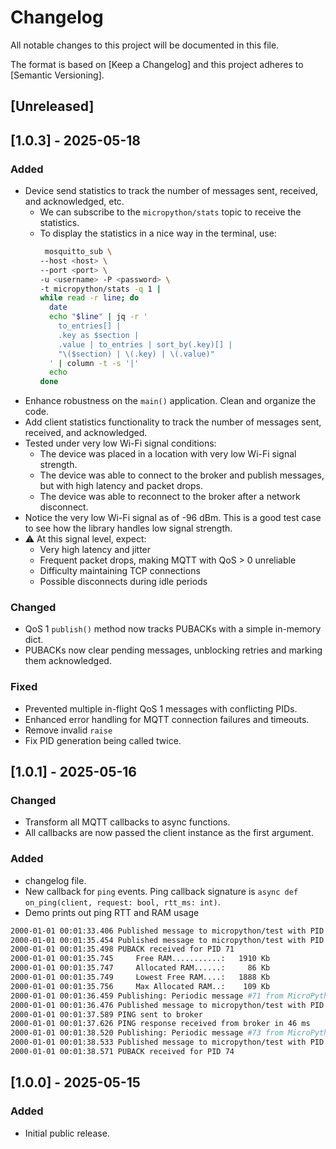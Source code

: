 # Changelog

All notable changes to this project will be documented in this file.

The format is based on [Keep a Changelog] and this project adheres to [Semantic Versioning].

## [Unreleased]

## [1.0.3] - 2025-05-18

### Added

- Device send statistics to track the number of messages sent, received, and acknowledged, etc.
    - We can subscribe to the `micropython/stats` topic to receive the statistics.
    - To display the statistics in a nice way in the terminal, use:
      ```bash
       mosquitto_sub \
      --host <host> \
      --port <port> \
      -u <username> -P <password> \
      -t micropython/stats -q 1 |
      while read -r line; do
        date
        echo "$line" | jq -r '
          to_entries[] |
          .key as $section |
          .value | to_entries | sort_by(.key)[] |
          "\($section) | \(.key) | \(.value)"
        ' | column -t -s '|'
        echo
      done
      ```
- Enhance robustness on the `main()` application. Clean and organize the code.
- Add client statistics functionality to track the number of messages sent, received, and acknowledged.
- Tested under very low Wi-Fi signal conditions:
    - The device was placed in a location with very low Wi-Fi signal strength.
    - The device was able to connect to the broker and publish messages, but with high latency and packet drops.
    - The device was able to reconnect to the broker after a network disconnect.
- Notice the very low Wi-Fi signal as of -96 dBm. This is a good test case to see how the library handles low signal
  strength.
- ⚠️ At this signal level, expect:
    - Very high latency and jitter
    - Frequent packet drops, making MQTT with QoS > 0 unreliable
    - Difficulty maintaining TCP connections
    - Possible disconnects during idle periods

### Changed

- QoS 1 `publish()` method now tracks PUBACKs with a simple in-memory dict.
- PUBACKs now clear pending messages, unblocking retries and marking them acknowledged.

### Fixed

- Prevented multiple in-flight QoS 1 messages with conflicting PIDs.
- Enhanced error handling for MQTT connection failures and timeouts.
- Remove invalid `raise`
- Fix PID generation being called twice.

## [1.0.1] - 2025-05-16

### Changed

- Transform all MQTT callbacks to async functions.
- All callbacks are now passed the client instance as the first argument.

### Added

- changelog file.
- New callback for `ping` events. Ping callback signature is `async def on_ping(client, request: bool, rtt_ms: int)`.
- Demo prints out ping RTT and RAM usage

```bash
2000-01-01 00:01:33.406 Published message to micropython/test with PID 69
2000-01-01 00:01:35.454 Published message to micropython/test with PID 71
2000-01-01 00:01:35.498 PUBACK received for PID 71
2000-01-01 00:01:35.745     Free RAM...........:   1910 Kb
2000-01-01 00:01:35.747     Allocated RAM......:     86 Kb
2000-01-01 00:01:35.749     Lowest Free RAM....:   1888 Kb
2000-01-01 00:01:35.756     Max Allocated RAM..:    109 Kb
2000-01-01 00:01:36.459 Publishing: Periodic message #71 from MicroPython
2000-01-01 00:01:36.476 Published message to micropython/test with PID 72
2000-01-01 00:01:37.589 PING sent to broker
2000-01-01 00:01:37.626 PING response received from broker in 46 ms
2000-01-01 00:01:38.520 Publishing: Periodic message #73 from MicroPython
2000-01-01 00:01:38.533 Published message to micropython/test with PID 74
2000-01-01 00:01:38.571 PUBACK received for PID 74
```

## [1.0.0] - 2025-05-15

### Added

- Initial public release.